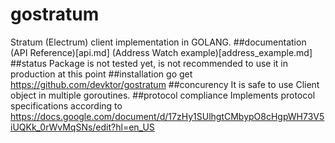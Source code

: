 # gostratum
Stratum (Electrum) client implementation in GOLANG. 
##documentation
(API Reference)[api.md]
(Address Watch example)[address_example.md]
##status
Package is not tested yet, is not recommended to use it in production at this point
##installation
go get https://github.com/devktor/gostratum
##concurency
It is safe to use Client object in multiple goroutines.
##protocol compliance
Implements protocol specifications according to https://docs.google.com/document/d/17zHy1SUlhgtCMbypO8cHgpWH73V5iUQKk_0rWvMqSNs/edit?hl=en_US


